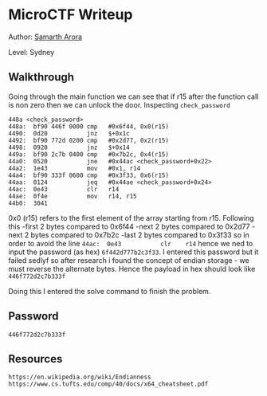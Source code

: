 # MicroCTF Writeup


Author: [Samarth Arora](https://github.com/Samadeol) 

Level: Sydney

## Walkthrough
Going through the main function we can see that if r15 after the function call is non zero 
then we can unlock the door.
Inspecting `check_password`
```
448a <check_password>
448a:  bf90 446f 0000 cmp	#0x6f44, 0x0(r15)
4490:  0d20           jnz	$+0x1c
4492:  bf90 772d 0200 cmp	#0x2d77, 0x2(r15)
4498:  0920           jnz	$+0x14
449a:  bf90 2c7b 0400 cmp	#0x7b2c, 0x4(r15)
44a0:  0520           jne	#0x44ac <check_password+0x22>
44a2:  1e43           mov	#0x1, r14
44a4:  bf90 333f 0600 cmp	#0x3f33, 0x6(r15)
44aa:  0124           jeq	#0x44ae <check_password+0x24>
44ac:  0e43           clr	r14
44ae:  0f4e           mov	r14, r15
44b0:  3041 
```
0x0 (r15) refers to the first element of the array starting from r15. Following this
-first 2 bytes compared to 0x6f44
-next 2 bytes  compared to 0x2d77
-next 2 bytes  compared to 0x7b2c
-last 2 bytes  compared to 0x3f33
so in order to avoid the line
```44ac:  0e43           clr	r14```
hence we ned to input the password (as hex) `6f442d777b2c3f33`.
I entered this password but it failed sedlyf so after research i found the concept of endian storage - we must reverse the alternate bytes.
Hence the payload in hex should look like 
`446f772d2c7b333f`

Doing this I entered the solve command to finish the problem.

## Password
`446f772d2c7b333f`

## Resources
`https://en.wikipedia.org/wiki/Endianness`
`https://www.cs.tufts.edu/comp/40/docs/x64_cheatsheet.pdf`